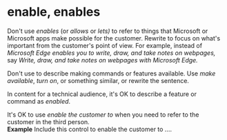 # enable, enables

Don't use *enables* (or *allows* or *lets)* to
refer to things that Microsoft or Microsoft apps make possible for
the customer. Rewrite to focus on what's important from the customer's
point of view. For example, instead of *Microsoft Edge enables you to write, draw, and take notes on webpages,* say *Write, draw, and take notes on webpages with Microsoft Edge.*

Don't use to describe making commands or features available. Use *make available*, *turn on*, or something similar, or rewrite the sentence.

In content for a technical audience, it's OK to describe a feature or command as *enabled*. 

It's OK to use *enable the customer to* when you need to refer to the customer in the third person.  
**Example** Include this control to enable the customer to ....

